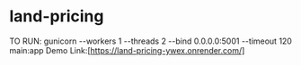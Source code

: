 

# land-pricing

TO RUN: gunicorn --workers 1 --threads 2 --bind 0.0.0.0:5001 --timeout 120 main:app
Demo Link:[https://land-pricing-ywex.onrender.com/]
